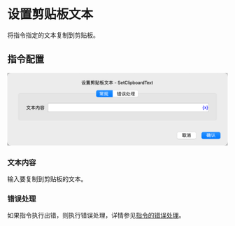 # 设置剪贴板文本

将指令指定的文本复制到剪贴板。

## 指令配置

![设置剪贴板文本常规配置对话框](set_clipboard_text_general_config.png)

### 文本内容

输入要复制到剪贴板的文本。

### 错误处理

如果指令执行出错，则执行错误处理，详情参见[指令的错误处理](../../manual/error_handling.md)。
